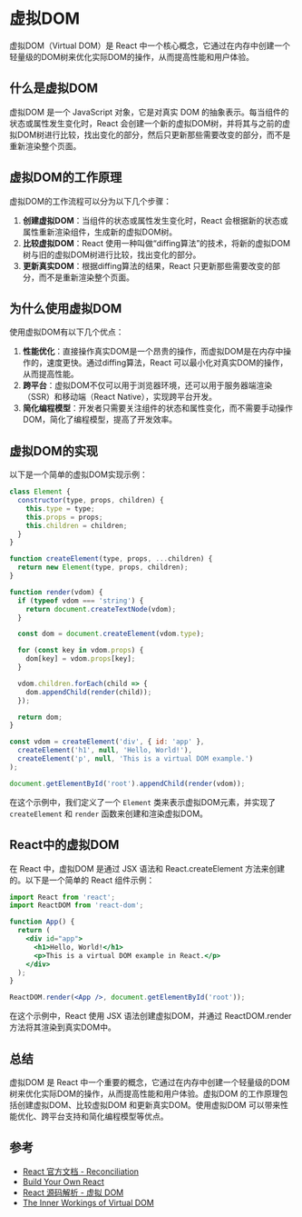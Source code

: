 # 虚拟DOM

虚拟DOM（Virtual DOM）是 React 中一个核心概念，它通过在内存中创建一个轻量级的DOM树来优化实际DOM的操作，从而提高性能和用户体验。

## 什么是虚拟DOM

虚拟DOM 是一个 JavaScript 对象，它是对真实 DOM 的抽象表示。每当组件的状态或属性发生变化时，React 会创建一个新的虚拟DOM树，并将其与之前的虚拟DOM树进行比较，找出变化的部分，然后只更新那些需要改变的部分，而不是重新渲染整个页面。

## 虚拟DOM的工作原理

虚拟DOM的工作流程可以分为以下几个步骤：

1. **创建虚拟DOM**：当组件的状态或属性发生变化时，React 会根据新的状态或属性重新渲染组件，生成新的虚拟DOM树。
2. **比较虚拟DOM**：React 使用一种叫做“diffing算法”的技术，将新的虚拟DOM树与旧的虚拟DOM树进行比较，找出变化的部分。
3. **更新真实DOM**：根据diffing算法的结果，React 只更新那些需要改变的部分，而不是重新渲染整个页面。

## 为什么使用虚拟DOM

使用虚拟DOM有以下几个优点：

1. **性能优化**：直接操作真实DOM是一个昂贵的操作，而虚拟DOM是在内存中操作的，速度更快。通过diffing算法，React 可以最小化对真实DOM的操作，从而提高性能。
2. **跨平台**：虚拟DOM不仅可以用于浏览器环境，还可以用于服务器端渲染（SSR）和移动端（React Native），实现跨平台开发。
3. **简化编程模型**：开发者只需要关注组件的状态和属性变化，而不需要手动操作DOM，简化了编程模型，提高了开发效率。

## 虚拟DOM的实现

以下是一个简单的虚拟DOM实现示例：

```javascript
class Element {
  constructor(type, props, children) {
    this.type = type;
    this.props = props;
    this.children = children;
  }
}

function createElement(type, props, ...children) {
  return new Element(type, props, children);
}

function render(vdom) {
  if (typeof vdom === 'string') {
    return document.createTextNode(vdom);
  }

  const dom = document.createElement(vdom.type);

  for (const key in vdom.props) {
    dom[key] = vdom.props[key];
  }

  vdom.children.forEach(child => {
    dom.appendChild(render(child));
  });

  return dom;
}

const vdom = createElement('div', { id: 'app' },
  createElement('h1', null, 'Hello, World!'),
  createElement('p', null, 'This is a virtual DOM example.')
);

document.getElementById('root').appendChild(render(vdom));
```

在这个示例中，我们定义了一个 `Element` 类来表示虚拟DOM元素，并实现了 `createElement` 和 `render` 函数来创建和渲染虚拟DOM。

## React中的虚拟DOM

在 React 中，虚拟DOM 是通过 JSX 语法和 React.createElement 方法来创建的。以下是一个简单的 React 组件示例：

```jsx
import React from 'react';
import ReactDOM from 'react-dom';

function App() {
  return (
    <div id="app">
      <h1>Hello, World!</h1>
      <p>This is a virtual DOM example in React.</p>
    </div>
  );
}

ReactDOM.render(<App />, document.getElementById('root'));
```

在这个示例中，React 使用 JSX 语法创建虚拟DOM，并通过 ReactDOM.render 方法将其渲染到真实DOM中。

## 总结

虚拟DOM 是 React 中一个重要的概念，它通过在内存中创建一个轻量级的DOM树来优化实际DOM的操作，从而提高性能和用户体验。虚拟DOM 的工作原理包括创建虚拟DOM、比较虚拟DOM 和更新真实DOM。使用虚拟DOM 可以带来性能优化、跨平台支持和简化编程模型等优点。

## 参考

- [React 官方文档 - Reconciliation](https://reactjs.org/docs/reconciliation.html)
- [Build Your Own React](https://pomb.us/build-your-own-react/)
- [React 源码解析 - 虚拟 DOM](https://zhuanlan.zhihu.com/p/20346379)
- [The Inner Workings of Virtual DOM](https://medium.com/@gethylgeorge/the-inner-workings-of-virtual-dom-5f8e6f5f5b1d)
